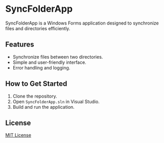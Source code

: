 # SyncFolderApp

SyncFolderApp is a Windows Forms application designed to synchronize files and directories efficiently.

## Features
- Synchronize files between two directories.
- Simple and user-friendly interface.
- Error handling and logging.

## How to Get Started
1. Clone the repository.
2. Open `SyncFolderApp.sln` in Visual Studio.
3. Build and run the application.

## License
[MIT License](LICENSE)